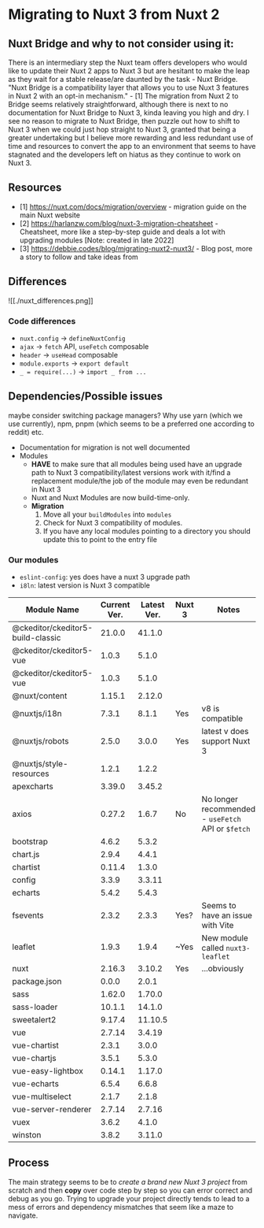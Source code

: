 # Migrating to Nuxt 3 from Nuxt 2

## Nuxt Bridge and why to not consider using it:

There is an intermediary step the Nuxt team offers developers who would like to update their Nuxt 2 apps to Nuxt 3 but are hesitant to make the leap as they wait for a stable release/are daunted by the task - Nuxt Bridge. "Nuxt Bridge is a compatibility layer that allows you to use Nuxt 3 features in Nuxt 2 with an opt-in mechanism." - \[1] The migration from Nuxt 2 to Bridge seems relatively straightforward, although there is next to no documentation for Nuxt Bridge to Nuxt 3, kinda leaving you high and dry. I see no reason to migrate to Nuxt Bridge, then puzzle out how to shift to Nuxt 3 when we could just hop straight to Nuxt 3, granted that being a greater undertaking but I believe more rewarding and less redundant use of time and resources to convert the app to an environment that seems to have stagnated and the developers left on hiatus as they continue to work on Nuxt 3.

## Resources

- \[1] https://nuxt.com/docs/migration/overview - migration guide on the main Nuxt website
- \[2] https://harlanzw.com/blog/nuxt-3-migration-cheatsheet - Cheatsheet, more like a step-by-step guide and deals a lot with upgrading modules \[Note: created in late 2022]
- \[3] https://debbie.codes/blog/migrating-nuxt2-nuxt3/ - Blog post, more a story to follow and take ideas from

## Differences

![[./nuxt_differences.png]]

### Code differences

- `nuxt.config` -> `defineNuxtConfig`
- `ajax` -> `fetch` API, `useFetch` composable
- `header` -> `useHead` composable
- `module.exports` -> `export default`
- `_ = require(...)` -> `import _ from ...`

## Dependencies/Possible issues

maybe consider switching package managers? Why use yarn (which we use currently), npm, pnpm (which seems to be a preferred one according to reddit) etc.

- Documentation for migration is not well documented
- Modules
	- **HAVE** to make sure that all modules being used have an upgrade path to Nuxt 3 compatibility/latest versions work with it/find a replacement module/the job of the module may even be redundant in Nuxt 3
	- Nuxt and Nuxt Modules are now build-time-only.
	- **Migration**
		1. Move all your `buildModules` into `modules`
		2. Check for Nuxt 3 compatibility of modules.
		3. If you have any local modules pointing to a directory you should update this to point to the entry file

### Our modules

- `eslint-config`: yes does have a nuxt 3 upgrade path
- `i8ln`: latest version is Nuxt 3 compatible


| Module Name | Current Ver. | Latest Ver. | Nuxt 3 | Notes |
| ---- | ---- | ---- | ---- | ---- |
| @ckeditor/ckeditor5-build-classic | 21.0.0 | 41.1.0 |  |  |
| @ckeditor/ckeditor5-vue | 1.0.3 | 5.1.0 |  |  |
| @ckeditor/ckeditor5-vue | 1.0.3 | 5.1.0 |  |  |
| @nuxt/content | 1.15.1 | 2.12.0 |  |  |
| @nuxtjs/i18n | 7.3.1 | 8.1.1 | Yes | v8 is compatible |
| @nuxtjs/robots | 2.5.0 | 3.0.0 | Yes | latest v does support Nuxt 3 |
| @nuxtjs/style-resources | 1.2.1 | 1.2.2 |  |  |
| apexcharts | 3.39.0 | 3.45.2 |  |  |
| axios | 0.27.2 | 1.6.7 | No | No longer recommended - `useFetch` API or `$fetch` |
| bootstrap | 4.6.2 | 5.3.2 |  |  |
| chart.js | 2.9.4 | 4.4.1 |  |  |
| chartist | 0.11.4 | 1.3.0 |  |  |
| config | 3.3.9 | 3.3.11 |  |  |
| echarts | 5.4.2 | 5.4.3 |  |  |
| fsevents | 2.3.2 | 2.3.3 | Yes? | Seems to have an issue with Vite |
| leaflet | 1.9.3 | 1.9.4 | ~Yes | New module called `nuxt3-leaflet` |
| nuxt | 2.16.3 | 3.10.2 | Yes | ...obviously |
| package.json | 0.0.0 | 2.0.1 |  |  |
| sass | 1.62.0 | 1.70.0 |  |  |
| sass-loader | 10.1.1 | 14.1.0 |  |  |
| sweetalert2 | 9.17.4 | 11.10.5 |  |  |
| vue | 2.7.14 | 3.4.19 |  |  |
| vue-chartist | 2.3.1 | 3.0.0 |  |  |
| vue-chartjs | 3.5.1 | 5.3.0 |  |  |
| vue-easy-lightbox | 0.14.1 | 1.17.0 |  |  |
| vue-echarts | 6.5.4 | 6.6.8 |  |  |
| vue-multiselect | 2.1.7 | 2.1.8 |  |  |
| vue-server-renderer | 2.7.14 | 2.7.16 |  |  |
| vuex | 3.6.2 | 4.1.0 |  |  |
| winston | 3.8.2 | 3.11.0 |  |  |

## Process

The main strategy seems to be to *create a brand new Nuxt 3 project* from scratch and then **copy** over code step by step so you can error correct and debug as you go. Trying to upgrade your project directly tends to lead to a mess of errors and dependency mismatches that seem like a maze to navigate.
